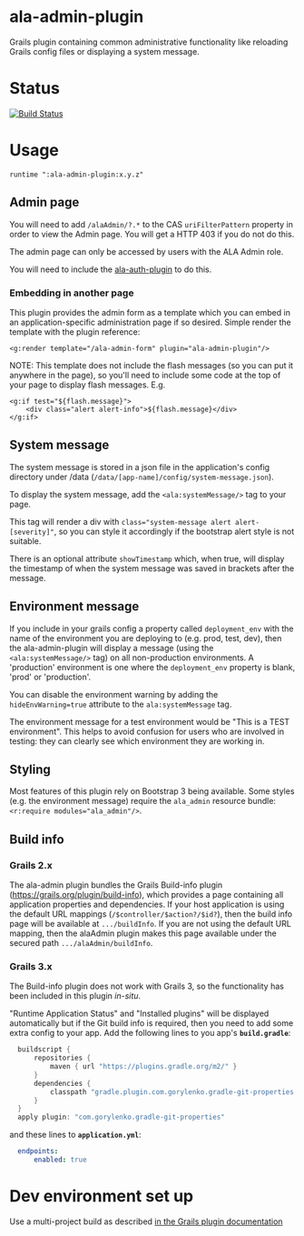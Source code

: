 # ala-admin-plugin
Grails plugin containing common administrative functionality like reloading Grails config files or displaying a system message.

# Status
[![Build Status](https://travis-ci.org/AtlasOfLivingAustralia/ala-admin-plugin.svg?branch=master)](https://travis-ci.org/AtlasOfLivingAustralia/ala-admin-plugin)


# Usage

```
runtime ":ala-admin-plugin:x.y.z"
```

## Admin page

You will need to add ```/alaAdmin/?.*``` to the CAS ```uriFilterPattern``` property in order to view the Admin page. 
You will get a HTTP 403 if you do not do this.

The admin page can only be accessed by users with the ALA Admin role.

You will need to include the [ala-auth-plugin](https://github.com/AtlasOfLivingAustralia/ala-auth-plugin) to do this.

### Embedding in another page

This plugin provides the admin form as a template which you can embed in an application-specific administration page if so desired. Simple render the template with the plugin reference:

```
<g:render template="/ala-admin-form" plugin="ala-admin-plugin"/>
```

NOTE: This template does not include the flash messages (so you can put it anywhere in the page), so you'll need to include some code at the top of your page to display flash messages. E.g.

```
<g:if test="${flash.message}">
    <div class="alert alert-info">${flash.message}</div>
</g:if>
```

## System message

The system message is stored in a json file in the application's config directory under /data (```/data/[app-name]/config/system-message.json```).

To display the system message, add the ```<ala:systemMessage/>``` tag to your page. 

This tag will render a div with ```class="system-message alert alert-[severity]"```, so you can style it accordingly if the bootstrap alert style is not suitable.

There is an optional attribute ```showTimestamp``` which, when true, will display the timestamp of when the system message was saved in brackets after the message.

## Environment message

If you include in your grails config a property called ```deployment_env``` with the name of the environment you are deploying to (e.g. prod, test, dev), then the ala-admin-plugin will display a message (using the ```<ala:systemMessage/>``` tag) on all non-production environments. A 'production' environment is one where the ```deployment_env``` property is blank, 'prod' or 'production'.

You can disable the environment warning by adding the ```hideEnvWarning=true``` attribute to the ```ala:systemMessage``` tag.

The environment message for a test environment would be "This is a TEST environment". This helps to avoid confusion for users who are involved in testing: they can clearly see which environment they are working in.

## Styling

Most features of this plugin rely on Bootstrap 3 being available. Some styles (e.g. the environment message) require the ```ala_admin``` resource bundle: ```<r:require modules="ala_admin"/>```.

## Build info
### Grails 2.x
The ala-admin plugin bundles the Grails Build-info plugin (https://grails.org/plugin/build-info), which provides a page containing all application properties and dependencies. 
If your host application is using the default URL mappings (```/$controller/$action?/$id?```), then the build info page will be available at ```.../buildInfo```. 
If you are not using the default URL mapping, then the alaAdmin plugin makes this page available under the secured path ```.../alaAdmin/buildInfo```. 

### Grails 3.x
The Build-info plugin does not work with Grails 3, so the functionality has been included in this plugin *in-situ*.

"Runtime Application Status" and "Installed plugins" will be displayed automatically but if the Git build info is required, then you need to add some extra config to your app. Add the following lines to you app's **`build.gradle`**:

```gradle
  buildscript {
      repositories {
          maven { url "https://plugins.gradle.org/m2/" }
      }
      dependencies {
          classpath "gradle.plugin.com.gorylenko.gradle-git-properties:gradle-git-properties:1.4.17"
      }
  }
  apply plugin: "com.gorylenko.gradle-git-properties"
```

and these lines to **`application.yml`**:

```yml
  endpoints:
      enabled: true
```
# Dev environment set up

Use a multi-project build as described [in the Grails plugin documentation](http://docs.grails.org/latest/guide/plugins.html#creatingAndInstallingPlugins)
  
  
